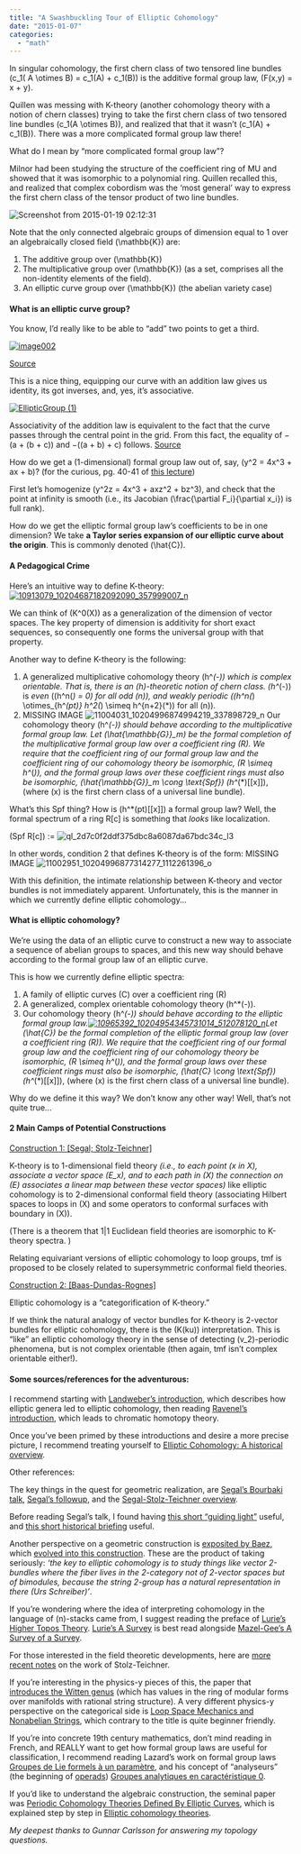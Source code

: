 ```yaml
---
title: "A Swashbuckling Tour of Elliptic Cohomology"
date: "2015-01-07"
categories: 
  - "math"
---
```


In singular cohomology, the first chern class of two tensored line bundles \(c_1( A \otimes B) = c_1(A) + c_1(B)\) is the additive formal group law, \(F(x,y) = x + y\).

Quillen was messing with K-theory (another cohomology theory with a notion of chern classes) trying to take the first chern class of two tensored line bundles \(c_1(A \otimes B)\), and realized that that it wasn’t \(c_1(A) + c_1(B)\). There was a more complicated formal group law there!

What do I mean by “more complicated formal group law”?

Milnor had been studying the structure of the coefficient ring of MU and showed that it was isomorphic to a polynomial ring. Quillen recalled this, and realized that complex cobordism was the ‘most general’ way to express the first chern class of the tensor product of two line bundles.

![Screenshot from 2015-01-19 02:12:31](/wp-content/uploads/2015/01/Screenshot-from-2015-01-19-021231.png)

Note that the only connected algebraic groups of dimension equal to 1 over an algebraically closed field \(\mathbb{K}\) are:

1. The additive group over \(\mathbb{K}\)
2. The multiplicative group over \(\mathbb{K}\) (as a set, comprises all the non-identity elements of the field).
3. An elliptic curve group over \(\mathbb{K}\) (the abelian variety case)

#### What is an elliptic curve group?

You know, I’d really like to be able to “add” two points to get a third.

[![image002](/wp-content/uploads/2015/01/image002.jpg)](/wp-content/uploads/2015/01/image002.jpg)

[Source](http://www.eng.newcastle.edu.au/eecs/fyweb/Archives/2005/c2104330/ECC.htm)

This is a nice thing, equipping our curve with an addition law gives us identity, its got inverses, and, yes, it’s associative.

[![EllipticGroup (1)](/wp-content/uploads/2015/01/EllipticGroup-1.gif)](/wp-content/uploads/2015/01/EllipticGroup-1.gif)

Associativity of the addition law is equivalent to the fact that the curve passes through the central point in the grid. From this fact, the equality of −(a + (b + c)) and −((a + b) + c) follows. [Source](http://en.wikipedia.org/wiki/Elliptic_curve)

How do we get a (1-dimensional) formal group law out of, say, \(y^2 = 4x^3 + ax + b\)? (for the curious, pg. 40-41 of [this lecture](http://homepages.warwick.ac.uk/~masiao/maths/lecturenotes/ellipticnotes.pdf))

First let’s homogenize \(y^2z = 4x^3 + axz^2 + bz^3\), and check that the point at infinity is smooth (i.e., its Jacobian \(\frac{\partial F_i}{\partial x_i}\) is full rank).

How do we get the elliptic formal group law’s coefficients to be in one dimension? We take **a Taylor series expansion of our elliptic curve about the origin**. This is commonly denoted \(\hat{C}\).

#### A Pedagogical Crime

Here’s an intuitive way to define K-theory: [![10913079_10204687182092090_357999007_n](/wp-content/uploads/2015/01/10913079_10204687182092090_357999007_n.jpg)](/wp-content/uploads/2015/01/10913079_10204687182092090_357999007_n.jpg)

We can think of \(K^0(X)\) as a generalization of the dimension of vector spaces. The key property of dimension is additivity for short exact sequences, so consequently one forms the universal group with that property.

Another way to define K-theory is the following:

1. A generalized multiplicative cohomology theory \(h^*(-)\) which is complex orientable. That is, there is an \(h\)-theoretic notion of chern class. \(h^*(-)\) is _even_ (\(h^n(*) = 0\) for all odd \(n\)), and _weakly periodic_ (\(h^n(*) \otimes_{h^*(pt)} h^2(*) \simeq h^{n+2}(*)\) for all \(n\)).
2. MISSING IMAGE ![11004031_10204996874994219_337898729_n](/wp-content/uploads/2015/01/11004031_10204996874994219_337898729_n.jpg) Our cohomology theory \(h^*(-)\) should behave according to the multiplicative formal group law. Let \(\hat{\mathbb{G}}_m\) be the formal completion of the multiplicative formal group law over a coefficient ring \(R\). We require that the coefficient ring of our formal group law and the coefficient ring of our cohomology theory be isomorphic, \(R \simeq h^*(*)\), and the formal group laws over these coefficient rings must also be isomorphic, \(\hat{\mathbb{G}}_m \cong \text{Spf}\) \(h^*(*)[[x]]\), (where \(x\) is the first chern class of a universal line bundle).

What’s this Spf thing? How is \(h^*(pt)[[x]]\) a formal group law? Well, the formal spectrum of a ring R[c] is something that *looks* like localization.

\(Spf R[c]\) := ![ql_2d7c0f2ddf375dbc8a6087da67bdc34c_l3](/wp-content/uploads/2015/01/ql_2d7c0f2ddf375dbc8a6087da67bdc34c_l3.png)

In other words, condition 2 that defines K-theory is of the form: MISSING IMAGE ![11002951_10204996877314277_1112261396_o](/wp-content/uploads/2015/01/11002951_10204996877314277_1112261396_o.jpg)

With this definition, the intimate relationship between K-theory and vector bundles is not immediately apparent. Unfortunately, this is the manner in which we currently define elliptic cohomology…

#### What is elliptic cohomology?

We’re using the data of an elliptic curve to construct a new way to associate a sequence of abelian groups to spaces, and this new way should behave according to the formal group law of an elliptic curve.

This is how we currently define elliptic spectra:

1. A family of elliptic curves \(C\) over a coefficient ring \(R\)
2. A generalized, complex orientable cohomology theory \(h^*(-)\).
3. Our cohomology theory \(h^*(-)\) should behave according to the elliptic formal group law.[![10965392_10204954345731014_512078120_n](/wp-content/uploads/2015/01/10965392_10204954345731014_512078120_n.jpg)](/wp-content/uploads/2015/01/10965392_10204954345731014_512078120_n.jpg)Let \(\hat{C}\) be the formal completion of the elliptic formal group law (over a coefficient ring \(R\)). We require that the coefficient ring of our formal group law and the coefficient ring of our cohomology theory be isomorphic, \(R \simeq h^*(*)\), and the formal group laws over these coefficient rings must also be isomorphic, \(\hat{C} \cong \text{Spf}\) \(h^*(*)[[x]]\), (where \(x\) is the first chern class of a universal line bundle).

Why do we define it this way? We don’t know any other way! Well, that’s not quite true...

#### 2 Main Camps of Potential Constructions

[Construction 1: [Segal; Stolz-Teichner]](http://www.math.sciences.univ-nantes.fr/~hossein/GdT-Elliptique/Elliptic-Obj-Segal.pdf)

K-theory is to 1-dimensional field theory _(i.e., to each point \(x in X\), associate a vector space \(E_x\), and to each path in \(X\) the connection on \(E\) associates a linear map between these vector spaces)_ like elliptic cohomology is to 2-dimensional conformal field theory (associating Hilbert spaces to loops in \(X\) and some operators to conformal surfaces with boundary in \(X\)).

(There is a theorem that 1|1 Euclidean field theories are isomorphic to K-theory spectra. )

Relating equivariant versions of elliptic cohomology to loop groups, tmf is proposed to be closely related to supersymmetric conformal field theories.

[Construction 2: [Baas-Dundas-Rognes]](http://arxiv-web3.library.cornell.edu/pdf/0706.0531v1.pdf)

Elliptic cohomology is a “categorification of K-theory.”

If we think the natural analogy of vector bundles for K-theory is 2-vector bundles for elliptic cohomology, there is the \(K(ku)\) interpretation. This is “like” an elliptic cohomology theory in the sense of detecting \(v_2\)-periodic phenomena, but is not complex orientable (then again, tmf isn’t complex orientable either!).

#### Some sources/references for the adventurous:

I recommend starting with [Landweber’s introduction](http://link.springer.com/chapter/10.1007%2FBFb0078036?LI=true), which describes how elliptic genera led to elliptic cohomology, then reading [Ravenel’s introduction](http://www.math.rochester.edu/people/faculty/doug/mypapers/quillen-printer-version.pdf), which leads to chromatic homotopy theory.

Once you’ve been primed by these introductions and desire a more precise picture, I recommend treating yourself to [Elliptic Cohomology: A historical overview](/wp-content/uploads/2015/01/reddenv2.pdf).

Other references:

The key things in the quest for geometric realization, are [Segal’s Bourbaki talk](http://archive.numdam.org/ARCHIVE/SB/SB_1987-1988__30_/SB_1987-1988__30__187_0/SB_1987-1988__30__187_0.pdf), [Segal’s followup](http://www.math.sciences.univ-nantes.fr/~hossein/GdT-Elliptique/Elliptic-Obj-Segal.pdf), and the [Segal-Stolz-Teichner overview](/wp-content/uploads/2015/01/elliptic_object.pdf).

Before reading Segal’s talk, I found having [this short “guiding light”](/wp-content/uploads/2015/01/lehigh.pdf) useful, and [this short historical briefing](http://www.math.rochester.edu/people/faculty/doug/mypapers/quillen-beamer-version.pdf) useful.

Another perspective on a geometric construction is [exposited by Baez](http://math.ucr.edu/home/baez/twf_ascii/week197), which [evolved into this construction](http://math.ucr.edu/home/baez/abel/abel.pdf). These are the product of taking seriously: _‘the key to elliptic cohomology is to study things like vector 2-bundles where the fiber lives in the 2-category not of 2-vector spaces but of bimodules, because the string 2-group has a natural representation in there (Urs Schreiber)’_.

If you’re wondering where the idea of interpreting cohomology in the language of \(n\)-stacks came from, I suggest reading the preface of [Lurie’s Higher Topos Theory](http://www.math.harvard.edu/~lurie/papers/highertopoi.pdf). [Lurie’s A Survey](http://www.math.harvard.edu/~lurie/papers/survey.pdf) is best read alongside [Mazel-Gee’s A Survey of a Survey](https://etale.site/writing/surveyofsurvey.pdf).

For those interested in the field theoretic developments, here are [more recent notes](http://www.cpp.edu/~jacaine/pdf/Lectures_complete.pdf) on the work of Stolz-Teichner.

If you’re interesting in the physics-y pieces of this, the paper that [introduces the Witten genus](http://projecteuclid.org/euclid.cmp/1104117076) (which has values in the ring of modular forms over manifolds with rational string structure). A very different physics-y perspective on the categorical side is [Loop Space Mechanics and Nonabelian Strings](https://arxiv.org/pdf/hep-th/0509163v1.pdf), which contrary to the title is quite beginner friendly.

If you’re into concrete 19th century mathematics, don’t mind reading in French, and REALLY want to get how formal group laws are useful for classification, I recommend reading Lazard’s work on formal group laws [Groupes de Lie formels à un paramètre](http://archive.numdam.org/ARCHIVE/SD/SD_1954-1955__8_/SD_1954-1955__8__A3_0/SD_1954-1955__8__A3_0.pdf), and his concept of “analyseurs” (the beginning of [operads](http://www.ams.org/notices/200406/what-is.pdf)) [Groupes analytiques en caractéristique 0](http://archive.numdam.org/ARCHIVE/SB/SB_1951-1954__2_/SB_1951-1954__2__255_0/SB_1951-1954__2__255_0.pdf).

If you’d like to understand the algebraic construction, the seminal paper was [Periodic Cohomology Theories Defined By Elliptic Curves](http://web.math.rochester.edu/people/faculty/doug/mypapers/lrs.pdf), which is explained step by step in [Elliptic cohomology theories](http://dare.uva.nl/cgi/arno/show.cgi?fid=460154).

_My deepest thanks to Gunnar Carlsson for answering my topology questions._
